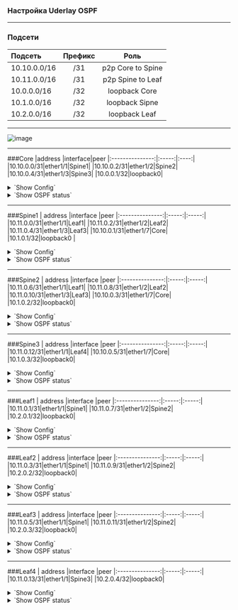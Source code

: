 ### Настройка Uderlay OSPF

---

### Подсети
| Подсеть  | Префикс  | Роль |
|:------------ |:-------:|:-------:|
|10.10.0.0/16|/31|p2p Core to Spine|
|10.11.0.0/16|/31|p2p Spine to Leaf|
|10.0.0.0/16|/32|loopback Core|
|10.1.0.0/16|/32|loopback Sipne|
|10.2.0.0/16|/32|loopback Leaf|
---
![image](https://user-images.githubusercontent.com/58727249/138097448-c7264291-f8f9-4d17-b183-f7aecfd1ae8d.png)

---

###Core
|address |interface|peer
|:---------------:|:-----:|:----:|
|10.10.0.0/31|ether1/1|Spine1|
|10.10.0.2/31|ether1/2|Spine2|
|10.10.0.4/31|ether1/3|Spine3|
|10.0.0.1/32|loopback0|
<details>
  <summary>`Show Config`</summary>
<pre><code>
router ospf 1
 router-id 10.0.0.1
 passive-interface default
 no passive-interface Ethernet0/1
 no passive-interface Ethernet0/2
 no passive-interface Ethernet0/3
!
interface Loopback0
 ip address 10.0.0.1 255.255.255.255
 ip ospf 1 area 0
!
interface Ethernet0/1
 description Spine1
 ip address 10.10.0.0 255.255.255.254
 ip ospf network point-to-point
 ip ospf bfd
 ip ospf 1 area 0
!
interface Ethernet0/2
 description Spine2
 ip address 10.10.0.2 255.255.255.254
 ip ospf network point-to-point
 ip ospf bfd
 ip ospf 1 area 0
!
interface Ethernet0/3
 description Spine3
 ip address 10.10.0.4 255.255.255.254
 ip ospf network point-to-point
 ip ospf bfd
 ip ospf 1 area 0
!
</code></pre>
</details>

<details>
  <summary>`Show OSPF status`</summary>
<pre><code>
Core#sh ip ospf interface brief
Interface    PID   Area            IP Address/Mask    Cost  State Nbrs F/C
Lo0          1     0               10.0.0.1/32        1     LOOP  0/0
Et0/3        1     0               10.10.0.4/31       10    P2P   1/1
Et0/2        1     0               10.10.0.2/31       10    P2P   1/1
Et0/1        1     0               10.10.0.0/31       10    P2P   1/1
</code></pre>
<pre><code>
Core#sh ip ospf neighbor
Neighbor ID     Pri   State           Dead Time   Address         Interface
10.1.0.3          0   FULL/  -        00:00:39    10.10.0.5       Ethernet0/3
10.1.0.2          0   FULL/  -        00:00:36    10.10.0.3       Ethernet0/2
10.1.0.1          0   FULL/  -        00:00:32    10.10.0.1       Ethernet0/1
</code></pre>
<pre><code>
Core#sh ip ospf database
            OSPF Router with ID (10.0.0.1) (Process ID 1)
                Router Link States (Area 0)
Link ID         ADV Router      Age         Seq#       Checksum Link count
10.0.0.1        10.0.0.1        155         0x80000013 0x00A31C 7
10.1.0.1        10.1.0.1        781         0x80000013 0x003E3F 9
10.1.0.2        10.1.0.2        631         0x80000015 0x00EB64 9
10.1.0.3        10.1.0.3        578         0x80000015 0x002486 5
10.2.0.1        10.2.0.1        1058        0x80000009 0x00626A 5
10.2.0.2        10.2.0.2        949         0x8000000A 0x007B45 5
10.2.0.3        10.2.0.3        924         0x80000009 0x00981E 5
10.2.0.4        10.2.0.4        575         0x80000009 0x0082D8 3
</code></pre>
</details>

---

###Spine1
 | address |interface |peer
|:---------------:|:-----:|:-----:|
|10.11.0.0/31|ether1/1|Leaf1|
|10.11.0.2/31|ether1/2|Leaf2|
|10.11.0.4/31|ether1/3|Leaf3|
|10.10.0.1/31|ether1/7|Core|
|10.1.0.1/32|loopback0 |
<details>
  <summary>`Show Config`</summary>
<pre><code>
feature ospf
feature bfd
router ospf 1
  router-id 10.1.0.1
  passive-interface default
!
interface Loopback0
 ip address 10.1.0.1 255.255.255.255
 ip router ospf 1 area 0.0.0.0
!
interface Ethernet1/1
 description Leaf1
 ip address 10.11.0.0 255.255.255.254
 ip ospf network point-to-point
 no ip ospf passive-interface
 ip router ospf 1 area 0.0.0.0
 ip ospf bfd
!
interface Ethernet1/2
 description Leaf2
 ip address 10.11.0.2 255.255.255.254
 ip ospf network point-to-point
 no ip ospf passive-interface
 ip router ospf 1 area 0.0.0.0
 ip ospf bfd
!
interface Ethernet1/3
 description Leaf3
 ip address 10.11.0.4 255.255.255.254
 ip ospf network point-to-point
 no ip ospf passive-interface
 ip router ospf 1 area 0.0.0.0
 ip ospf bfd
!
interface Ethernet1/7
 description Core
 ip address 10.10.0.1 255.255.255.254
 ip ospf network point-to-point
 no ip ospf passive-interface
 ip router ospf 1 area 0.0.0.0
 ip ospf bfd
!
</code></pre>
</details>

<details>
  <summary>`Show OSPF status`</summary>
<pre><code>
Spine1# sh ip ospf interface brief
 OSPF Process ID 1 VRF default
 Total number of interface: 5
 Interface               ID     Area            Cost   State    Neighbors Status
 Eth1/1                  1      0.0.0.0         40     P2P      1         up  
 Eth1/2                  2      0.0.0.0         40     P2P      1         up  
 Eth1/3                  3      0.0.0.0         40     P2P      1         up  
 Eth1/7                  4      0.0.0.0         40     P2P      1         up  
 Lo0                     5      0.0.0.0         1      LOOPBACK 0         up  
</code></pre>
<pre><code>
Spine1# sh ip ospf neighbor
 OSPF Process ID 1 VRF default
 Total number of neighbors: 4
 Neighbor ID     Pri State            Up Time  Address         Interface
 10.2.0.1          1 FULL/ -          01:55:44 10.11.0.1       Eth1/1 
 10.2.0.2          1 FULL/ -          01:53:47 10.11.0.3       Eth1/2 
 10.2.0.3          1 FULL/ -          01:53:23 10.11.0.5       Eth1/3 
 10.0.0.1          1 FULL/ -          01:21:24 10.10.0.0       Eth1/7 
</code></pre>
<pre><code>
Spine1# sh ip ospf database
        OSPF Router with ID (10.1.0.1) (Process ID 1 VRF default)
                Router Link States (Area 0.0.0.0)
Link ID         ADV Router      Age        Seq#       Checksum Link Count
10.0.0.1        10.0.0.1        583        0x80000013 0xa31c   7   
10.1.0.1        10.1.0.1        1208       0x80000013 0x3e3f   9   
10.1.0.2        10.1.0.2        1059       0x80000015 0xeb64   9   
10.1.0.3        10.1.0.3        1006       0x80000015 0x2486   5   
10.2.0.1        10.2.0.1        1484       0x80000009 0x626a   5   
10.2.0.2        10.2.0.2        1376       0x8000000a 0x7b45   5   
10.2.0.3        10.2.0.3        1351       0x80000009 0x981e   5   
10.2.0.4        10.2.0.4        1003       0x80000009 0x82d8   3   
</code></pre>
</details>

---

###Spine2
 |  address |interface |peer
|:---------------:|:-----:|:-----:|
|10.11.0.6/31|ether1/1|Leaf1|
|10.11.0.8/31|ether1/2|Leaf2|
|10.11.0.10/31|ether1/3|Leaf3|
|10.10.0.3/31|ether1/7|Core|
|10.1.0.2/32|loopback0|
<details>
  <summary>`Show Config`</summary>
<pre><code>
feature ospf
feature bfd
router ospf 1
  router-id 10.1.0.2
  passive-interface default
!
interface Loopback0
 ip address 10.1.0.2 255.255.255.255
 ip router ospf 1 area 0.0.0.0
!
interface Ethernet1/1
 description Leaf1
 ip address 10.11.0.6 255.255.255.254
 ip ospf network point-to-point
 no ip ospf passive-interface
 ip router ospf 1 area 0.0.0.0
 ip ospf bfd
!
interface Ethernet1/2
 description Leaf2
 ip address 10.11.0.8 255.255.255.254
 ip ospf network point-to-point
 no ip ospf passive-interface
 ip router ospf 1 area 0.0.0.0
 ip ospf bfd
!
interface Ethernet1/3
 description Leaf3
 ip address 10.11.0.10 255.255.255.254
 ip ospf network point-to-point
 no ip ospf passive-interface
 ip router ospf 1 area 0.0.0.0
 ip ospf bfd
!
interface Ethernet1/7
 description Core
 ip address 10.10.0.3 255.255.255.254
 ip ospf network point-to-point
 no ip ospf passive-interface
 ip router ospf 1 area 0.0.0.0
 ip ospf bfd
!
</code></pre>
</details>
  
<details>
  <summary>`Show OSPF status`</summary>
<pre><code>
Spine2# sh ip ospf interface brief
 OSPF Process ID 1 VRF default
 Total number of interface: 5
 Interface               ID     Area            Cost   State    Neighbors Status
 Eth1/1                  1      0.0.0.0         40     P2P      1         up  
 Eth1/2                  2      0.0.0.0         40     P2P      1         up  
 Eth1/3                  3      0.0.0.0         40     P2P      1         up  
 Eth1/7                  4      0.0.0.0         40     P2P      1         up  
 Lo0                     5      0.0.0.0         1      LOOPBACK 0         up  
</code></pre>
<pre><code>
Spine2# sh ip ospf neighbor
 OSPF Process ID 1 VRF default
 Total number of neighbors: 4
 Neighbor ID     Pri State            Up Time  Address         Interface
 10.2.0.1          1 FULL/ -          02:12:05 10.11.0.7       Eth1/1 
 10.2.0.2          1 FULL/ -          02:10:13 10.11.0.9       Eth1/2 
 10.2.0.3          1 FULL/ -          02:09:55 10.11.0.11      Eth1/3 
 10.0.0.1          1 FULL/ -          01:37:48 10.10.0.2       Eth1/7 
</code></pre>
<pre><code>
Spine2# sh ip ospf database
        OSPF Router with ID (10.1.0.2) (Process ID 1 VRF default)
                Router Link States (Area 0.0.0.0)
Link ID         ADV Router      Age        Seq#       Checksum Link Count
10.0.0.1        10.0.0.1        1570       0x80000013 0xa31c   7   
10.1.0.1        10.1.0.1        376        0x80000014 0x3c40   9   
10.1.0.2        10.1.0.2        223        0x80000016 0xe965   9   
10.1.0.3        10.1.0.3        172        0x80000016 0x2287   5   
10.2.0.1        10.2.0.1        650        0x8000000a 0x606b   5   
10.2.0.2        10.2.0.2        542        0x8000000b 0x7946   5   
10.2.0.3        10.2.0.3        517        0x8000000a 0x961f   5   
10.2.0.4        10.2.0.4        169        0x8000000a 0x80d9   3   
</code></pre>
</details>

---

###Spine3
 |  address |interface |peer
|:---------------:|:-----:|:-----:|
|10.11.0.12/31|ether1/1|Leaf4|
|10.10.0.5/31|ether1/7|Core|
|10.1.0.3/32|loopback0|
<details>
  <summary>`Show Config`</summary>
<pre><code>
feature ospf
feature bfd
router ospf 1
  router-id 10.1.0.3
  passive-interface default
!
interface Loopback0
 ip address 10.1.0.3 255.255.255.255
 ip router ospf 1 area 0.0.0.0
!
interface Ethernet1/1
 description Leaf4
 ip address 10.11.0.12 255.255.255.254
 ip ospf network point-to-point
 no ip ospf passive-interface
 ip router ospf 1 area 0.0.0.0
 ip ospf bfd
!
interface Ethernet1/7
 description Core
 ip address 10.10.0.5 255.255.255.254
 ip ospf network point-to-point
 no ip ospf passive-interface
 ip router ospf 1 area 0.0.0.0
 ip ospf bfd
!
</code></pre>
</details>

</details>

<details>
  <summary>`Show OSPF status`</summary>
<pre><code>
Spine3# sh ip ospf interface brief
 OSPF Process ID 1 VRF default
 Total number of interface: 3
 Interface               ID     Area            Cost   State    Neighbors Status
 Eth1/1                  2      0.0.0.0         40     P2P      1         up  
 Eth1/7                  3      0.0.0.0         40     P2P      1         up  
 Lo0                     1      0.0.0.0         1      LOOPBACK 0         up 
</code></pre>
<pre><code> 
sh ip ospf database
Spine3# sh ip ospf neighbor
 OSPF Process ID 1 VRF default
 Total number of neighbors: 2
 Neighbor ID     Pri State            Up Time  Address         Interface
 10.2.0.4          1 FULL/ -          01:22:09 10.11.0.13      Eth1/1 
 10.0.0.1          1 FULL/ -          01:22:11 10.10.0.4       Eth1/7 
</code></pre>
<pre><code>
switch# sh ip ospf database
        OSPF Router with ID (10.1.0.3) (Process ID 1 VRF default)
                Router Link States (Area 0.0.0.0)
Link ID         ADV Router      Age        Seq#       Checksum Link Count
10.0.0.1        10.0.0.1        872        0x80000013 0xa31c   7   
10.1.0.1        10.1.0.1        1498       0x80000013 0x3e3f   9   
10.1.0.2        10.1.0.2        1348       0x80000015 0xeb64   9   
10.1.0.3        10.1.0.3        1292       0x80000015 0x2486   5   
10.2.0.1        10.2.0.1        1775       0x80000009 0x626a   5   
10.2.0.2        10.2.0.2        1666       0x8000000a 0x7b45   5   
10.2.0.3        10.2.0.3        1641       0x80000009 0x981e   5   
10.2.0.4        10.2.0.4        1290       0x80000009 0x82d8   3 
</code></pre>
</details>

---

###Leaf1
 |  address |interface |peer
|:---------------:|:-----:|:-----:|
|10.11.0.1/31|ether1/1|Spine1|
|10.11.0.7/31|ether1/2|Spine2|
|10.2.0.1/32|loopback0|
<details>
  <summary>`Show Config`</summary>
<pre><code>
feature ospf
feature bfd
router ospf 1
  router-id 10.2.0.1
  passive-interface default
!
interface Loopback0
 ip address 10.2.0.1 255.255.255.255
 ip router ospf 1 area 0.0.0.0
!
interface Ethernet1/1
 description Spine1
 ip address 10.11.0.1 255.255.255.254
 ip ospf network point-to-point
 no ip ospf passive-interface
 ip router ospf 1 area 0.0.0.0
 ip ospf bfd
!
interface Ethernet1/2
 description Spine2
 ip address 10.11.0.7 255.255.255.254
 ip ospf network point-to-point
 no ip ospf passive-interface
 ip router ospf 1 area 0.0.0.0
 ip ospf bfd
!
</code></pre>
</details>

<details>
  <summary>`Show OSPF status`</summary>
<pre><code>
Leaf1# sh ip ospf interface brief
 OSPF Process ID 1 VRF default
 Total number of interface: 3
 Interface               ID     Area            Cost   State    Neighbors Status
 Eth1/1                  1      0.0.0.0         40     P2P      1         up  
 Eth1/2                  2      0.0.0.0         40     P2P      1         up  
 Lo0                     3      0.0.0.0         1      LOOPBACK 0         up  
</code></pre>
<pre><code>
Leaf1# sh ip ospf neighbor
 OSPF Process ID 1 VRF default
 Total number of neighbors: 2
 Neighbor ID     Pri State            Up Time  Address         Interface
 10.1.0.1          1 FULL/ -          02:00:44 10.11.0.0       Eth1/1 
 10.1.0.2          1 FULL/ -          02:00:38 10.11.0.6       Eth1/2 
</code></pre>
<pre><code>
Leaf1# sh ip ospf database
        OSPF Router with ID (10.2.0.1) (Process ID 1 VRF default)
                Router Link States (Area 0.0.0.0)
Link ID         ADV Router      Age        Seq#       Checksum Link Count
10.0.0.1        10.0.0.1        884        0x80000013 0xa31c   7   
10.1.0.1        10.1.0.1        1508       0x80000013 0x3e3f   9   
10.1.0.2        10.1.0.2        1358       0x80000015 0xeb64   9   
10.1.0.3        10.1.0.3        1307       0x80000015 0x2486   5   
10.2.0.1        10.2.0.1        1783       0x80000009 0x626a   5   
10.2.0.2        10.2.0.2        1676       0x8000000a 0x7b45   5   
10.2.0.3        10.2.0.3        1651       0x80000009 0x981e   5   
10.2.0.4        10.2.0.4        1304       0x80000009 0x82d8   3 
</code></pre>
</details>

---

###Leaf2
 |  address |interface |peer
|:---------------:|:-----:|:-----:|
|10.11.0.3/31|ether1/1|Spine1|
|10.11.0.9/31|ether1/2|Spine2|
|10.2.0.2/32|loopback0|
<details>
  <summary>`Show Config`</summary>
<pre><code>
feature ospf
feature bfd
router ospf 1
  router-id 10.2.0.2
  passive-interface default
!
interface Loopback0
 ip address 10.2.0.2 255.255.255.255
 ip router ospf 1 area 0.0.0.0
!
interface Ethernet1/1
 description Spine1
 ip address 10.11.0.3 255.255.255.254
 ip ospf network point-to-point
 no ip ospf passive-interface
 ip router ospf 1 area 0.0.0.0
 ip ospf bfd
!
interface Ethernet1/2
 description Spine2
 ip address 10.11.0.9 255.255.255.254
 ip ospf network point-to-point
 no ip ospf passive-interface
 ip router ospf 1 area 0.0.0.0
 ip ospf bfd
!
</code></pre>
</details>

<details>
  <summary>`Show OSPF status`</summary>
<pre><code>
Leaf2# sh ip ospf interface brief
 OSPF Process ID 1 VRF default
 Total number of interface: 3
 Interface               ID     Area            Cost   State    Neighbors Status
 Eth1/1                  1      0.0.0.0         40     P2P      1         up  
 Eth1/2                  2      0.0.0.0         40     P2P      1         up  
 Lo0                     3      0.0.0.0         1      LOOPBACK 0         up 
</code></pre>
<pre><code> 
Leaf2# sh ip ospf neighbor
 OSPF Process ID 1 VRF default
 Total number of neighbors: 2
 Neighbor ID     Pri State            Up Time  Address         Interface
 10.1.0.1          1 FULL/ -          02:03:26 10.11.0.2       Eth1/1 
 10.1.0.2          1 FULL/ -          02:03:25 10.11.0.8       Eth1/2 
</code></pre>
<pre><code>
Leaf2# sh ip ospf database
        OSPF Router with ID (10.2.0.2) (Process ID 1 VRF default)
                Router Link States (Area 0.0.0.0)
Link ID         ADV Router      Age        Seq#       Checksum Link Count
10.0.0.1        10.0.0.1        1162       0x80000013 0xa31c   7   
10.1.0.1        10.1.0.1        1787       0x80000013 0x3e3f   9   
10.1.0.2        10.1.0.2        1636       0x80000015 0xeb64   9   
10.1.0.3        10.1.0.3        1585       0x80000015 0x2486   5   
10.2.0.1        10.2.0.1        243        0x8000000a 0x606b   5   
10.2.0.2        10.2.0.2        132        0x8000000b 0x7946   5   
10.2.0.3        10.2.0.3        109        0x8000000a 0x961f   5   
10.2.0.4        10.2.0.4        1582       0x80000009 0x82d8   3  
</code></pre>
</details>

---

###Leaf3
 |  address |interface |peer
|:---------------:|:-----:|:-----:|
|10.11.0.5/31|ether1/1|Spine1|
|10.11.0.11/31|ether1/2|Spine2|
|10.2.0.3/32|loopback0|
<details>
  <summary>`Show Config`</summary>
<pre><code>
feature ospf
feature bfd
router ospf 1
  router-id 10.2.0.3
  passive-interface default
!
interface Loopback0
 ip address 10.2.0.3 255.255.255.255
 ip router ospf 1 area 0.0.0.0
!
interface Ethernet1/1
 description Spine1
 ip address 10.11.0.5 255.255.255.254
 ip ospf network point-to-point
 no ip ospf passive-interface
 ip router ospf 1 area 0.0.0.0
 ip ospf bfd
!
interface Ethernet1/2
 description Spine2
 ip address 10.11.0.11 255.255.255.254
 ip ospf network point-to-point
 no ip ospf passive-interface
 ip router ospf 1 area 0.0.0.0
 ip ospf bfd
!
</code></pre>
</details>

<details>
  <summary>`Show OSPF status`</summary>
<pre><code>
Leaf3# sh ip ospf interface brief
 OSPF Process ID 1 VRF default
 Total number of interface: 3
 Interface               ID     Area            Cost   State    Neighbors Status
 Eth1/1                  1      0.0.0.0         40     P2P      1         up  
 Eth1/2                  2      0.0.0.0         40     P2P      1         up  
 Lo0                     3      0.0.0.0         1      LOOPBACK 0         up  
</code></pre>
<pre><code>
Leaf3# sh ip ospf neighbor
sh ip ospf database
 OSPF Process ID 1 VRF default
 Total number of neighbors: 2
 Neighbor ID     Pri State            Up Time  Address         Interface
 10.1.0.1          1 FULL/ -          01:58:44 10.11.0.4       Eth1/1 
 10.1.0.2          1 FULL/ -          01:58:49 10.11.0.10      Eth1/2 
</code></pre>
<pre><code>
Leaf3# sh ip ospf database
        OSPF Router with ID (10.2.0.3) (Process ID 1 VRF default)
                Router Link States (Area 0.0.0.0)
Link ID         ADV Router      Age        Seq#       Checksum Link Count
10.0.0.1        10.0.0.1        905        0x80000013 0xa31c   7   
10.1.0.1        10.1.0.1        1529       0x80000013 0x3e3f   9   
10.1.0.2        10.1.0.2        1378       0x80000015 0xeb64   9   
10.1.0.3        10.1.0.3        1327       0x80000015 0x2486   5   
10.2.0.1        10.2.0.1        1806       0x80000009 0x626a   5   
10.2.0.2        10.2.0.2        1697       0x8000000a 0x7b45   5   
10.2.0.3        10.2.0.3        1670       0x80000009 0x981e   5   
10.2.0.4        10.2.0.4        1324       0x80000009 0x82d8   3   
</code></pre>
</details>

---

###Leaf4
 |  address |interface |peer
|:---------------:|:-----:|:-----:|
|10.11.0.13/31|ether1/1|Spine3|
|10.2.0.4/32|loopback0|
<details>
  <summary>`Show Config`</summary>
<pre><code>
feature ospf
feature bfd
router ospf 1
  router-id 10.2.0.4
  passive-interface default
!
interface Loopback0
 ip address 10.2.0.4 255.255.255.255
 ip router ospf 1 area 0.0.0.0
!
interface Ethernet1/1
 description Spine3
 ip address 10.11.0.13 255.255.255.254
 ip ospf network point-to-point
 no ip ospf passive-interface
 ip router ospf 1 area 0.0.0.0
 ip ospf bfd
!
</code></pre>
</details>

<details>
  <summary>`Show OSPF status`</summary>
<pre><code>
Leaf4# sh ip ospf interface brief
 OSPF Process ID 1 VRF default
 Total number of interface: 2
 Interface               ID     Area            Cost   State    Neighbors Status
 Eth1/1                  2      0.0.0.0         40     P2P      1         up  
 Lo0                     1      0.0.0.0         1      LOOPBACK 0         up  
</code></pre>
<pre><code>
Leaf4# sh ip ospf neighbor
 OSPF Process ID 1 VRF default
 Total number of neighbors: 1
 Neighbor ID     Pri State            Up Time  Address         Interface
 10.1.0.3          1 FULL/ -          01:29:06 10.11.0.12      Eth1/1 
</code></pre>
<pre><code>
Leaf4# sh ip ospf database
        OSPF Router with ID (10.2.0.4) (Process ID 1 VRF default)
                Router Link States (Area 0.0.0.0)
Link ID         ADV Router      Age        Seq#       Checksum Link Count
10.0.0.1        10.0.0.1        1290       0x80000013 0xa31c   7   
10.1.0.1        10.1.0.1        95         0x80000014 0x3c40   9   
10.1.0.2        10.1.0.2        1765       0x80000015 0xeb64   9   
10.1.0.3        10.1.0.3        1710       0x80000015 0x2486   5   
10.2.0.1        10.2.0.1        372        0x8000000a 0x606b   5   
10.2.0.2        10.2.0.2        263        0x8000000b 0x7946   5   
10.2.0.3        10.2.0.3        238        0x8000000a 0x961f   5   
10.2.0.4        10.2.0.4        1705       0x80000009 0x82d8   3   
</code></pre>
</details>